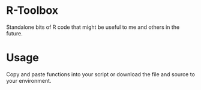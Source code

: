 # R-Toolbox
Standalone bits of R code that might be useful to me and others in the future.

# Usage
Copy and paste functions into your script or download the file and source to your environment.
